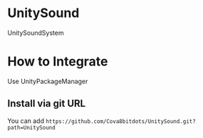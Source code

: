 # UnitySound
UnitySoundSystem

# How to Integrate
Use UnityPackageManager

## Install via git URL
You can add `https://github.com/Cova8bitdots/UnitySound.git?path=UnitySound`
